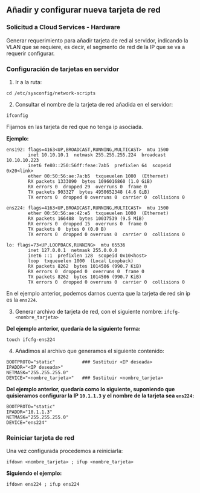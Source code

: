 ## Añadir y configurar nueva tarjeta de red

### Solicitud a Cloud Services - Hardware

Generar requerimiento para añadir tarjeta de red al servidor, indicando la VLAN que se requiere, es decir, el segmento de red de la IP que se va a requerir configurar. 

### Configuración de tarjetas en servidor

1. Ir a la ruta: 

```
cd /etc/sysconfig/network-scripts
```

2. Consultar el nombre de la tarjeta de red añadida en el servidor: 

```
ifconfig
```

Fijarnos en las tarjeta de red que no tenga ip asociada. 

**Ejemplo:**

```
ens192: flags=4163<UP,BROADCAST,RUNNING,MULTICAST>  mtu 1500
        inet 10.10.10.1  netmask 255.255.255.224  broadcast 10.10.10.223
        inet6 fe80::250:56ff:feae:7ab5  prefixlen 64  scopeid 0x20<link>
        ether 00:50:56:ae:7a:b5  txqueuelen 1000  (Ethernet)
        RX packets 1333090  bytes 1096016860 (1.0 GiB)
        RX errors 0  dropped 29  overruns 0  frame 0
        TX packets 903327  bytes 4950652348 (4.6 GiB)
        TX errors 0  dropped 0 overruns 0  carrier 0  collisions 0

ens224: flags=4163<UP,BROADCAST,RUNNING,MULTICAST>  mtu 1500
        ether 00:50:56:ae:42:e5  txqueuelen 1000  (Ethernet)
        RX packets 166488  bytes 10037539 (9.5 MiB)
        RX errors 0  dropped 15  overruns 0  frame 0
        TX packets 0  bytes 0 (0.0 B)
        TX errors 0  dropped 0 overruns 0  carrier 0  collisions 0

lo: flags=73<UP,LOOPBACK,RUNNING>  mtu 65536
        inet 127.0.0.1  netmask 255.0.0.0
        inet6 ::1  prefixlen 128  scopeid 0x10<host>
        loop  txqueuelen 1000  (Local Loopback)
        RX packets 8262  bytes 1014506 (990.7 KiB)
        RX errors 0  dropped 0  overruns 0  frame 0
        TX packets 8262  bytes 1014506 (990.7 KiB)
        TX errors 0  dropped 0 overruns 0  carrier 0  collisions 0
```

En el ejemplo anterior, podemos darnos cuenta que la tarjeta de red sin ip es la `ens224`. 

3. Generar archivo de tarjeta de red, con el siguiente nombre: `ifcfg-<nombre_tarjeta>`

**Del ejemplo anterior, quedaría de la siguiente forma:**

```
touch ifcfg-ens224
```

4. Añadimos al archivo que generamos el siguiente contenido: 

```
BOOTPROTO="static"          ### Sustituir <IP deseada> 
IPADDR="<IP deseada>"
NETMASK="255.255.255.0"
DEVICE="<nombre_tarjeta>"   ### Sustituir <nombre_tarjeta>
```

**Del ejemplo anterior, quedaría como lo siguiente, suponiendo que quisieramos configurar la IP `10.1.1.3` y el nombre de la tarjeta sea `ens224`:** 

```
BOOTPROTO="static"
IPADDR="10.1.1.3"
NETMASK="255.255.255.0"
DEVICE="ens224"
```

### Reiniciar tarjeta de red

Una vez configurada procedemos a reiniciarla: 

```
ifdown <nombre_tarjeta> ; ifup <nombre_tarjeta>
```

**Siguiendo el ejemplo:** 

```
ifdown ens224 ; ifup ens224 
```





 
